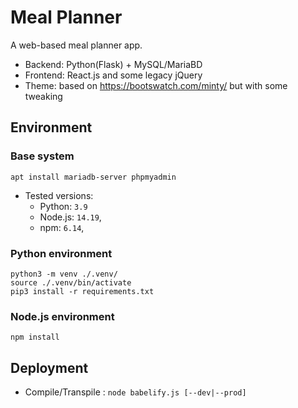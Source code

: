 # Meal Planner

A web-based meal planner app.

* Backend: Python(Flask) + MySQL/MariaBD
* Frontend: React.js and some legacy jQuery
* Theme: based on https://bootswatch.com/minty/ but with some tweaking

## Environment

### Base system

```
apt install mariadb-server phpmyadmin
```

* Tested versions:
    * Python: `3.9`
    * Node.js: `14.19`,
    * npm: `6.14`,

### Python environment

```
python3 -m venv ./.venv/
source ./.venv/bin/activate
pip3 install -r requirements.txt
```

### Node.js environment

```
npm install
```

## Deployment

* Compile/Transpile : `node babelify.js [--dev|--prod]`
